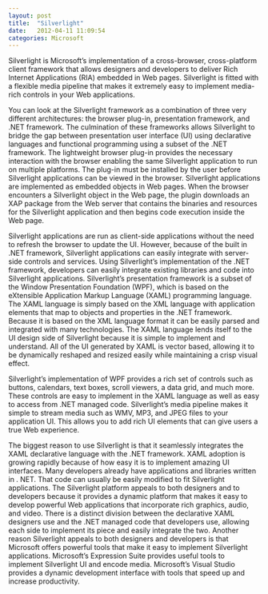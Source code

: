 ```yaml
---
layout: post
title:  "Silverlight"
date:   2012-04-11 11:09:54
categories: Microsoft
---
```


Silverlight is Microsoft’s implementation of a cross-browser, cross-platform client framework that allows designers and developers to deliver Rich Internet Applications (RIA) embedded in Web pages. Silverlight is fitted with a flexible media pipeline that makes it extremely easy to implement media-rich controls in your Web applications.
 

You can look at the Silverlight framework as a combination of three very different architectures: the browser plug-in, presentation framework, and .NET framework. The culmination of these frameworks allows Silverlight to bridge the gap between presentation user interface (UI) using declarative languages and functional programming using a subset of the .NET framework. The lightweight browser plug-in provides the necessary interaction with the browser enabling the same Silverlight application to run on multiple platforms. The plug-in must be installed by the user before Silverlight applications can be viewed in the browser. Silverlight applications are implemented as embedded objects in Web pages. When the browser encounters a Silverlight object in the Web page, the plugin downloads an XAP package from the Web server that contains the binaries and resources for the Silverlight application and then begins code execution inside the Web page.
 

Silverlight applications are run as client-side applications without the need to refresh the browser to update the UI. However, because of the built in .NET framework, Silverlight applications can easily integrate with server-side controls and services. Using Silverlight’s implementation of the .NET framework, developers can easily integrate existing libraries and code into Silverlight applications. Silverlight’s presentation framework is a subset of the Window Presentation Foundation (WPF), which is based on the eXtensible Application Markup Language (XAML) programming language. The XAML language is simply based on the XML language with application elements that map to objects and properties in the .NET framework. Because it is based on the XML language format it can be easily parsed and integrated with many technologies. The XAML language lends itself to the UI design side of Silverlight because it is simple to implement and understand. All of the UI generated by XAML is vector based, allowing it to be dynamically reshaped and resized easily while maintaining a crisp visual effect.

 
Silverlight’s implementation of WPF provides a rich set of controls such as buttons, calendars, text boxes, scroll viewers, a data grid, and much more. These controls are easy to implement in the XAML language as well as easy to access from .NET managed code. Silverlight’s media pipeline makes it simple to stream media such as WMV, MP3, and JPEG files to your application UI. This allows you to add rich UI elements that can give users a true Web experience.
 

The biggest reason to use Silverlight is that it seamlessly integrates the XAML declarative language with the .NET framework. XAML adoption is growing rapidly because of how easy it is to implement amazing UI interfaces. Many developers already have applications and libraries written in . NET. That code can usually be easily modified to fit Silverlight applications. The Silverlight platform appeals to both designers and to developers because it provides a dynamic platform that makes it easy to develop powerful Web applications that incorporate rich graphics, audio, and video. There is a distinct division between the declarative XAML designers use and the .NET managed code that developers use, allowing each side to implement its piece and easily integrate the two. Another reason Silverlight appeals to both designers and developers is that Microsoft offers powerful tools that make it easy to implement Silverlight applications. Microsoft’s Expression Suite provides useful tools to implement Silverlight UI and encode media. Microsoft’s Visual Studio provides a dynamic development interface with tools that speed up and increase productivity.
